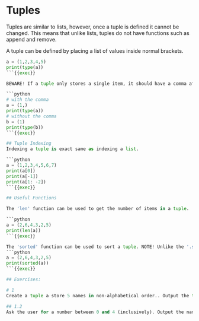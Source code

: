 # Tuples

Tuples are similar to lists, however, once a tuple is defined it cannot be changed. This means that unlike lists, tuples do not have functions such as append and remove.

A tuple can be defined by placing a list of values inside normal brackets.

```python
a = (1,2,3,4,5)
print(type(a))
```{{exec}}

BEWARE! If a tuple only stores a single item, it should have a comma after the item. Without the comma, python will treat the brackets as part of a numerical expression and execute the code inside the brackets first.

```python
# with the comma
a = (1,)
print(type(a))
# without the comma
b = (1)
print(type(b))
```{{exec}}

## Tuple Indexing
Indexing a tuple is exact same as indexing a list.

```python
a = (1,2,3,4,5,6,7)
print(a[0])
print(a[-1])
print(a[1: -2])
```{{exec}}

## Useful Functions

The 'len' function can be used to get the number of items in a tuple.

```python
a = (2,6,4,3,2,5)
print(len(a))
```{{exec}}

The 'sorted' function can be used to sort a tuple. NOTE! Unlike the '.sort' function used by lists, the 'sorted' function does not sort the actual tuple but returns a copy of the tuple that is sorted.
```python
a = (2,6,4,3,2,5)
print(sorted(a))
```{{exec}}

## Exercises:

# 1
Create a tuple a store 5 names in non-alphabetical order.. Output the tuple in alphabetical order.

## 1.2
Ask the user for a number between 0 and 4 (inclusively). Output the name at the index specified by the user.